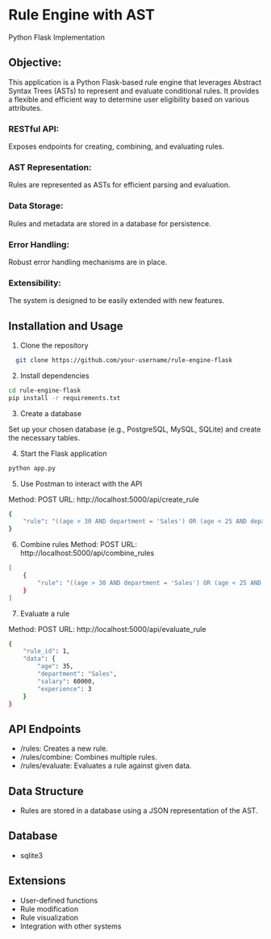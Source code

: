 
# Rule Engine with AST 
Python Flask Implementation


## Objective:

This application is a Python Flask-based rule engine that leverages Abstract Syntax Trees (ASTs) to represent and evaluate conditional rules. It provides a flexible and efficient way to determine user eligibility based on various attributes.


### RESTful API: 
Exposes endpoints for creating, combining, and evaluating rules.

### AST Representation:
Rules are represented as ASTs for efficient parsing and evaluation.

### Data Storage: 
Rules and metadata are stored in a database for persistence.

### Error Handling:
Robust error handling mechanisms are in place.

### Extensibility:
The system is designed to be easily extended with new features.


## Installation and Usage

1. Clone the repository

```bash
  git clone https://github.com/your-username/rule-engine-flask
```

2. Install dependencies

```bash
cd rule-engine-flask
pip install -r requirements.txt
```
3. Create a database 

Set up your chosen database (e.g., PostgreSQL, MySQL, SQLite) and create the necessary tables.

4. Start the Flask application

```bash
python app.py
```
5. Use Postman to interact with the API

Method: POST
URL: http://localhost:5000/api/create_rule

```bash
{
    "rule": "((age > 30 AND department = 'Sales') OR (age < 25 AND department = 'Marketing')) AND (salary > 50000 OR experience > 5)"
}
```

6. Combine rules
Method: POST
URL: http://localhost:5000/api/combine_rules

```bash
[
    {
        "rule": "((age > 30 AND department = 'Sales') OR (age < 25 AND department = 'Marketing')) AND (salary > 50000 OR experience > 5)"
    }
]
```

7. Evaluate a rule

Method: POST
URL: http://localhost:5000/api/evaluate_rule

```bash
{
    "rule_id": 1,
    "data": {
        "age": 35,
        "department": "Sales",
        "salary": 60000,
        "experience": 3
    }
}
```
## API Endpoints

- /rules: Creates a new rule.
- /rules/combine: Combines multiple rules.
- /rules/evaluate: Evaluates a rule against given data.

## Data Structure

- Rules are stored in a database using a JSON representation of the AST.

## Database 

- sqlite3

## Extensions

- User-defined functions
- Rule modification
- Rule visualization
- Integration with other systems

